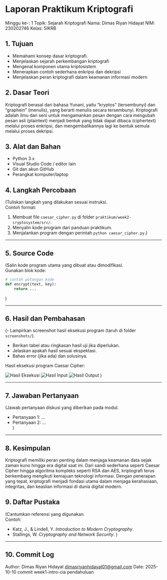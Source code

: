 # Laporan Praktikum Kriptografi
Minggu ke-: 1
Topik: Sejarah Kriptografi
Nama: Dimas Riyan Hidayat 
NIM: 230202746
Kelas: 5IKRB

## 1. Tujuan
- Memahami konsep dasar kriptografi.
- Menjelaskan sejarah perkembangan kriptografi
- Mengenal komponen utama kriptosistem
- Menerapkan contoh sederhana enkripsi dan dekripsi
- Menjelaskan peran kriptografi dalam keamanan informasi modern

## 2. Dasar Teori
Kriptografi berasal dari bahasa Yunani, yaitu “kryptos” (tersembunyi) dan “graphein” (menulis), yang berarti menulis secara tersembunyi.
Kriptografi adalah ilmu dan seni untuk mengamankan pesan dengan cara mengubah pesan asli (plaintext) menjadi bentuk yang tidak dapat dibaca (ciphertext) melalui proses enkripsi, dan mengembalikannya lagi ke bentuk semula melalui proses dekripsi.

## 3. Alat dan Bahan
- Python 3.x  
- Visual Studio Code / editor lain  
- Git dan akun GitHub  
-   Perangkat komputer/laptop

  
## 4. Langkah Percobaan
(Tuliskan langkah yang dilakukan sesuai instruksi.  
Contoh format:
1. Membuat file `caesar_cipher.py` di folder `praktikum/week2-cryptosystem/src/`.
2. Menyalin kode program dari panduan praktikum.
3. Menjalankan program dengan perintah `python caesar_cipher.py`.)

---

## 5. Source Code
(Salin kode program utama yang dibuat atau dimodifikasi.  
Gunakan blok kode:

```python
# contoh potongan kode
def encrypt(text, key):
    return ...
```
)

---

## 6. Hasil dan Pembahasan
(- Lampirkan screenshot hasil eksekusi program (taruh di folder `screenshots/`).  
- Berikan tabel atau ringkasan hasil uji jika diperlukan.  
- Jelaskan apakah hasil sesuai ekspektasi.  
- Bahas error (jika ada) dan solusinya. 

Hasil eksekusi program Caesar Cipher:

![Hasil Eksekusi](screenshots/output.png)
![Hasil Input](screenshots/input.png)
![Hasil Output](screenshots/output.png)
)

---

## 7. Jawaban Pertanyaan
(Jawab pertanyaan diskusi yang diberikan pada modul.  
- Pertanyaan 1: …  
- Pertanyaan 2: …  
)
---

## 8. Kesimpulan
Kriptografi memiliki peran penting dalam menjaga keamanan data sejak zaman kuno hingga era digital saat ini.
Dari sandi sederhana seperti Caesar Cipher hingga algoritma kompleks seperti RSA dan AES, kriptografi terus berkembang mengikuti kemajuan teknologi informasi.
Dengan penerapan yang tepat, kriptografi menjadi fondasi utama dalam menjaga kerahasiaan, integritas, dan keaslian informasi di dunia digital modern.

## 9. Daftar Pustaka
(Cantumkan referensi yang digunakan.  
Contoh:  
- Katz, J., & Lindell, Y. *Introduction to Modern Cryptography*.  
- Stallings, W. *Cryptography and Network Security*.  )

---

## 10. Commit Log
Author: Dimas Riyan Hidayat <dimasriyanhidayat01@gmail.com>
Date:   2025-10-10
  commit week1-intro-cia pendahuluan
